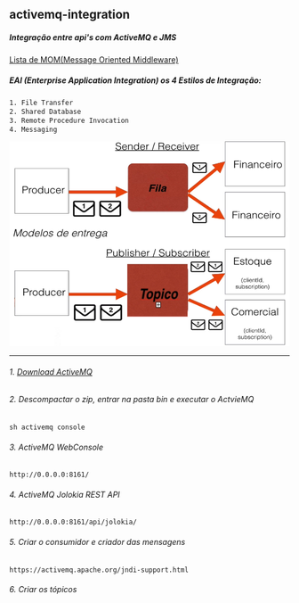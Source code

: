 ## activemq-integration
##### Integração entre api's com ActiveMQ e JMS
[Lista de MOM(Message Oriented Middleware)](https://en.wikipedia.org/wiki/Message_broker)
##### EAI (Enterprise Application Integration) os 4 Estilos de Integração:
    1. File Transfer
    2. Shared Database
    3. Remote Procedure Invocation
    4. Messaging

![Diagrama](modelo.png)
    
<hr></hr>

###### 1. [Download ActiveMQ](https://activemq.apache.org/components/classic/download/)
###### 2. Descompactar o zip, entrar na pasta bin e executar o ActvieMQ
    sh activemq console 
###### 3. ActiveMQ WebConsole
    http://0.0.0.0:8161/
###### 4. ActiveMQ Jolokia REST API 
    http://0.0.0.0:8161/api/jolokia/
###### 5. Criar o consumidor e criador das mensagens
	https://activemq.apache.org/jndi-support.html
###### 6. Criar os tópicos

